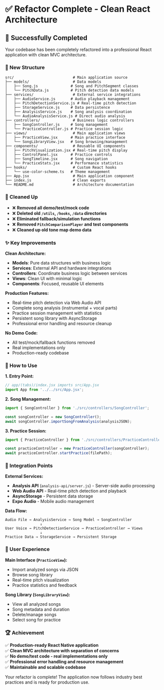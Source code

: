 # ✅ Refactor Complete - Clean React Architecture

## 🎯 **Successfully Completed**

Your codebase has been completely refactored into a professional React application with clean MVC architecture.

### **📁 New Structure**
```
src/                           # Main application source
├── models/                    # Data models
│   ├── Song.js               # Song and PitchSegment classes
│   └── PitchData.js          # Pitch detection data models
├── services/                  # External service integrations
│   ├── AudioService.js       # Audio playback management
│   ├── PitchDetectionService.js # Real-time pitch detection
│   ├── StorageService.js     # Data persistence
│   ├── AnalysisService.js    # Song analysis coordination
│   └── AudioAnalysisService.js # Direct audio analysis
├── controllers/               # Business logic controllers
│   ├── SongController.js     # Song management
│   └── PracticeController.js # Practice session logic
├── views/                     # Main application views
│   ├── PracticeView.jsx      # Main practice interface
│   └── SongLibraryView.jsx   # Song browsing/management
├── components/                # Reusable UI components
│   ├── PitchVisualization.jsx # Real-time pitch display
│   ├── ControlPanel.jsx      # Practice controls
│   ├── SongTimeline.jsx      # Song navigation
│   └── PracticeStats.jsx     # Performance statistics
├── hooks/                     # Custom React hooks
│   └── use-color-scheme.ts   # Theme management
├── App.jsx                    # Main application component
├── index.js                   # Clean exports
└── README.md                  # Architecture documentation
```

### **🧹 Cleaned Up**
- ❌ **Removed all demo/test/mock code**
- ❌ **Deleted old `/utils`, `/hooks`, `/data` directories**
- ❌ **Eliminated fallback/simulation functions** 
- ❌ **Removed `PitchComparisonPlayer` and test components**
- ❌ **Cleaned up old tone map demo data**

### **✨ Key Improvements**

**Clean Architecture:**
- **Models**: Pure data structures with business logic
- **Services**: External API and hardware integrations
- **Controllers**: Coordinate business logic between services
- **Views**: Clean UI with minimal logic
- **Components**: Focused, reusable UI elements

**Production Features:**
- Real-time pitch detection via Web Audio API
- Complete song analysis (instrumental + vocal parts)
- Practice session management with statistics
- Persistent song library with AsyncStorage
- Professional error handling and resource cleanup

**No Demo Code:**
- All test/mock/fallback functions removed
- Real implementations only
- Production-ready codebase

### **🚀 How to Use**

**1. Entry Point:**
```javascript
// app/(tabs)/index.jsx imports src/App.jsx
import App from '../../src/App.jsx';
```

**2. Song Management:**
```javascript
import { SongController } from './src/controllers/SongController';

const songController = new SongController();
await songController.importSongFromAnalysis(analysisJSON);
```

**3. Practice Session:**
```javascript
import { PracticeController } from './src/controllers/PracticeController';

const practiceController = new PracticeController(songController);
await practiceController.startPractice(filePath);
```

### **🔧 Integration Points**

**External Services:**
- **Analysis API** (`analysis-api/server.js`) - Server-side audio processing
- **Web Audio API** - Real-time pitch detection and playback
- **AsyncStorage** - Persistent data storage
- **Expo Audio** - Mobile audio management

**Data Flow:**
```
Audio File → AnalysisService → Song Model → SongController
                ↓
User Voice → PitchDetectionService → PracticeController → Views
                ↓
Practice Data → StorageService → Persistent Storage
```

### **📱 User Experience**

**Main Interface (`PracticeView`):**
- Import analyzed songs via JSON
- Browse song library
- Real-time pitch visualization
- Practice statistics and feedback

**Song Library (`SongLibraryView`):**
- View all analyzed songs
- Song metadata and duration
- Delete/manage songs
- Select song for practice

### **🏆 Achievement**

✅ **Production-ready React Native application**  
✅ **Clean MVC architecture with separation of concerns**  
✅ **No demo/test code - real implementations only**  
✅ **Professional error handling and resource management**  
✅ **Maintainable and scalable codebase**  

Your refactor is complete! The application now follows industry best practices and is ready for production use.